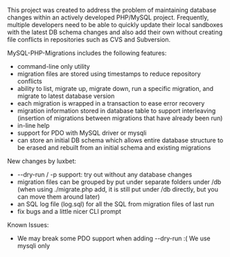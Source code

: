 This project was created to address the problem of maintaining database changes within an actively developed PHP/MySQL project. Frequently, multiple developers need to be able to quickly update their local sandboxes with the latest DB schema changes and also add their own without creating file conflicts in repositories such as CVS and Subversion.

MySQL-PHP-Migrations includes the following features:

* command-line only utility
* migration files are stored using timestamps to reduce repository conflicts
* ability to list, migrate up, migrate down, run a specific migration, and migrate to latest database version
* each migration is wrapped in a transaction to ease error recovery
* migration information stored in database table to support interleaving (insertion of migrations between migrations that have already been run)
* in-line help
* support for PDO with MySQL driver or mysqli
* can store an initial DB schema which allows entire database structure to be erased and rebuilt from an initial schema and existing migrations

New changes by luxbet:

* --dry-run / -p support: try out without any database changes
* migration files can be grouped by put under separate folders under /db
  (when using ./migrate.php add, it is still put under /db directly, but you can move them around later)
* an SQL log file (log.sql) for all the SQL from migration files of last run
* fix bugs and a little nicer CLI prompt

Known Issues:

* We may break some PDO support when adding --dry-run :( We use mysqli only

